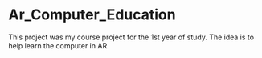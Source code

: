 # Ar_Computer_Education
 
This project was my course project for the 1st year of study. The idea is to help learn the computer in AR.
